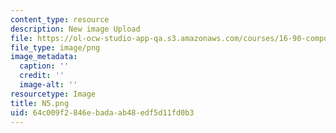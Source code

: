 ```yaml
---
content_type: resource
description: New image Upload
file: https://ol-ocw-studio-app-qa.s3.amazonaws.com/courses/16-90-computational-methods-in-aerospace-engineering-spring-2014/64c009f2846ebadaab48edf5d11fd0b3_N5.png
file_type: image/png
image_metadata:
  caption: ''
  credit: ''
  image-alt: ''
resourcetype: Image
title: N5.png
uid: 64c009f2-846e-bada-ab48-edf5d11fd0b3
---
```

